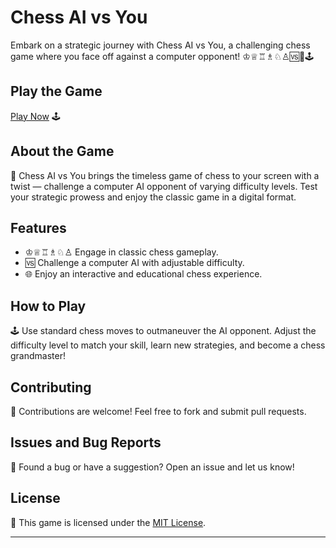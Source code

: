 # Chess AI vs You

Embark on a strategic journey with Chess AI vs You, a challenging chess game where you face off against a computer opponent! ♔♕♖♗♘♙🆚🤖🕹️

## Play the Game

[Play Now]( https://aryan0-1maurya.github.io/Chess-engine/) 🕹️

## About the Game

📜 Chess AI vs You brings the timeless game of chess to your screen with a twist — challenge a computer AI opponent of varying difficulty levels. Test your strategic prowess and enjoy the classic game in a digital format.

## Features

- ♔♕♖♗♘♙ Engage in classic chess gameplay.
- 🆚 Challenge a computer AI with adjustable difficulty.
- 🌐 Enjoy an interactive and educational chess experience.

## How to Play

🕹️ Use standard chess moves to outmaneuver the AI opponent. Adjust the difficulty level to match your skill, learn new strategies, and become a chess grandmaster!

## Contributing

🤝 Contributions are welcome! Feel free to fork and submit pull requests.

## Issues and Bug Reports

🐛 Found a bug or have a suggestion? Open an issue and let us know!

## License

📄 This game is licensed under the [MIT License](LICENSE).

---
